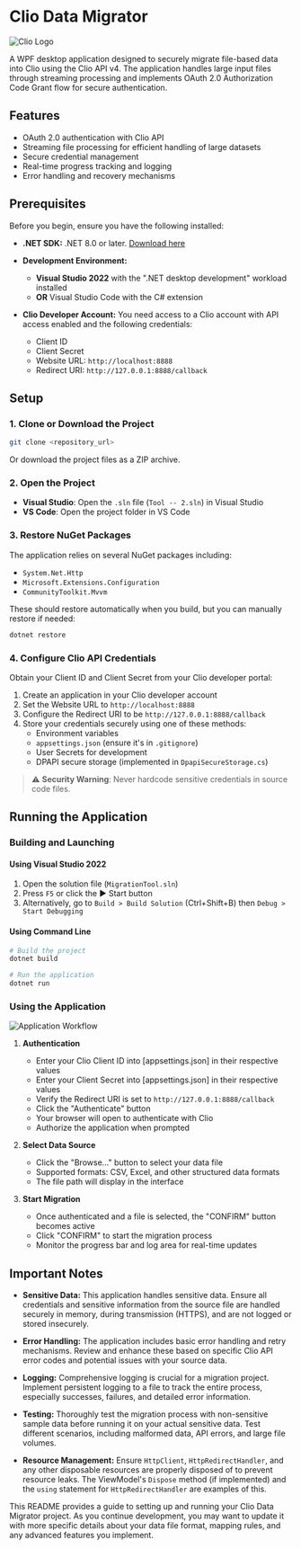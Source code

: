 # Clio Data Migrator

![Clio Logo](https://www.clio.com/wp-content/uploads/2020/07/Clio-Logo-1.png)

A WPF desktop application designed to securely migrate file-based data into Clio using the Clio API v4. The application handles large input files through streaming processing and implements OAuth 2.0 Authorization Code Grant flow for secure authentication.

## Features

- OAuth 2.0 authentication with Clio API
- Streaming file processing for efficient handling of large datasets
- Secure credential management
- Real-time progress tracking and logging
- Error handling and recovery mechanisms

## Prerequisites

Before you begin, ensure you have the following installed:

- **.NET SDK:** .NET 8.0 or later. [Download here](https://dotnet.microsoft.com/download)

- **Development Environment:**

  - **Visual Studio 2022** with the ".NET desktop development" workload installed
  - **OR** Visual Studio Code with the C# extension

- **Clio Developer Account:** You need access to a Clio account with API access enabled and the following credentials:
  - Client ID
  - Client Secret
  - Website URL: `http://localhost:8888`
  - Redirect URI: `http://127.0.0.1:8888/callback`

## Setup

### 1. Clone or Download the Project

```bash
git clone <repository_url>
```

Or download the project files as a ZIP archive.

### 2. Open the Project

- **Visual Studio**: Open the `.sln` file (`Tool -- 2.sln`) in Visual Studio
- **VS Code**: Open the project folder in VS Code

### 3. Restore NuGet Packages

The application relies on several NuGet packages including:

- `System.Net.Http`
- `Microsoft.Extensions.Configuration`
- `CommunityToolkit.Mvvm`

These should restore automatically when you build, but you can manually restore if needed:

```bash
dotnet restore
```

### 4. Configure Clio API Credentials

Obtain your Client ID and Client Secret from your Clio developer portal:

1. Create an application in your Clio developer account
2. Set the Website URL to `http://localhost:8888`
3. Configure the Redirect URI to be `http://127.0.0.1:8888/callback`
4. Store your credentials securely using one of these methods:
   - Environment variables
   - `appsettings.json` (ensure it's in `.gitignore`)
   - User Secrets for development
   - DPAPI secure storage (implemented in `DpapiSecureStorage.cs`)

> ⚠️ **Security Warning**: Never hardcode sensitive credentials in source code files.

## Running the Application

### Building and Launching

#### Using Visual Studio 2022

1. Open the solution file (`MigrationTool.sln`)
2. Press `F5` or click the ▶️ Start button
3. Alternatively, go to `Build > Build Solution` (Ctrl+Shift+B) then `Debug > Start Debugging`

#### Using Command Line

```bash
# Build the project
dotnet build

# Run the application
dotnet run
```

### Using the Application

![Application Workflow](https://via.placeholder.com/800x400?text=Application+Workflow)

1. **Authentication**

   - Enter your Clio Client ID into [appsettings.json] in their respective values
   - Enter your Client Secret into [appsettings.json] in their respective values
   - Verify the Redirect URI is set to `http://127.0.0.1:8888/callback`
   - Click the "Authenticate" button
   - Your browser will open to authenticate with Clio
   - Authorize the application when prompted

2. **Select Data Source**

   - Click the "Browse..." button to select your data file
   - Supported formats: CSV, Excel, and other structured data formats
   - The file path will display in the interface

3. **Start Migration**
   - Once authenticated and a file is selected, the "CONFIRM" button becomes active
   - Click "CONFIRM" to start the migration process
   - Monitor the progress bar and log area for real-time updates

## Important Notes

- **Sensitive Data:** This application handles sensitive data. Ensure all credentials and sensitive information from the source file are handled securely in memory, during transmission (HTTPS), and are not logged or stored insecurely.

- **Error Handling:** The application includes basic error handling and retry mechanisms. Review and enhance these based on specific Clio API error codes and potential issues with your source data.

- **Logging:** Comprehensive logging is crucial for a migration project. Implement persistent logging to a file to track the entire process, especially successes, failures, and detailed error information.

- **Testing:** Thoroughly test the migration process with non-sensitive sample data before running it on your actual sensitive data. Test different scenarios, including malformed data, API errors, and large file volumes.

- **Resource Management:** Ensure `HttpClient`, `HttpRedirectHandler`, and any other disposable resources are properly disposed of to prevent resource leaks. The ViewModel's `Dispose` method (if implemented) and the `using` statement for `HttpRedirectHandler` are examples of this.

This README provides a guide to setting up and running your Clio Data Migrator project. As you continue development, you may want to update it with more specific details about your data file format, mapping rules, and any advanced features you implement.
